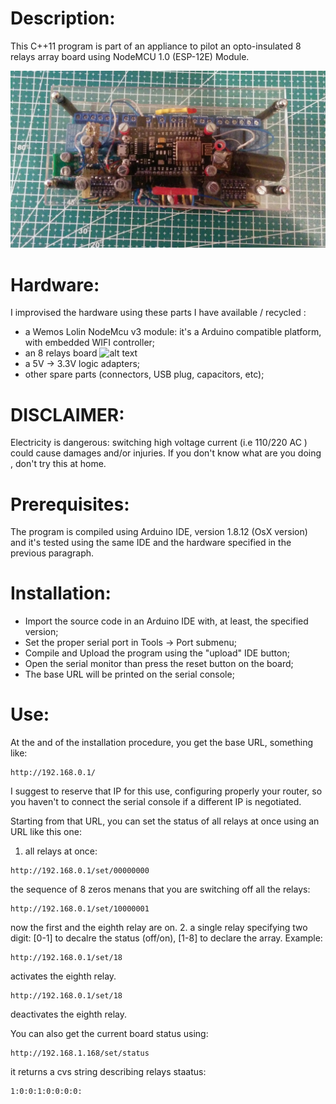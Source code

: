 Description:
============

This C++11 program is part of an appliance to pilot an opto-insulated 8 relays array board using NodeMCU 1.0 (ESP-12E) Module. 

![alt text](./screenshoots/appliance.jpg "appliance")

Hardware:
=========


I improvised the hardware using these parts I have available / recycled :

- a Wemos Lolin NodeMcu v3 module: it's a Arduino compatible platform, with embedded WIFI controller;
- an 8 relays board
![alt text](./screenshoots/rwlays.jpg "8-relay board")
- a 5V -> 3.3V logic adapters;
- other spare parts (connectors, USB plug, capacitors, etc);

DISCLAIMER:
===========

Electricity is dangerous: switching high voltage current (i.e 110/220 AC ) could cause damages and/or injuries. If you don't know what are you doing , don't try this at home.

Prerequisites:
==============

The program is compiled using Arduino IDE, version 1.8.12 (OsX version) and it's tested using the same IDE and the hardware specified in the previous paragraph. 

Installation:
=============

- Import the source code in an Arduino IDE with, at least, the specified version;
- Set the proper serial port in Tools -> Port submenu;
- Compile and Upload the program using the "upload" IDE button;
- Open the serial monitor than press the reset button on the board;
- The base URL will be printed on the serial console;

Use:
====

At the and of the installation procedure, you get the base URL, something like:

 ```shell
 http://192.168.0.1/
 ```
I suggest to reserve that IP for this use, configuring properly your router, so you haven't to connect the serial console if a different IP is negotiated.

Starting from that URL, you can set the status of all relays at once using an URL like this one:
 1. all relays at once:<BR>
 ```shell
 http://192.168.0.1/set/00000000
 ```
the sequence of 8 zeros menans that you are switching off all the relays:
 ```shell
 http://192.168.0.1/set/10000001
 ```
now the first and the eighth relay are on.
 2. a single relay specifying two digit: [0-1]  to decalre the status (off/on), [1-8] to declare the array. Example:<BR>
 ```shell
 http://192.168.0.1/set/18
 ```
 activates  the eighth relay. 

 ```shell
 http://192.168.0.1/set/18
 ```
 deactivates the eighth relay.

You can also get the current board status using:

 ```shell
 http://192.168.1.168/set/status
 ```
it returns a cvs string describing relays staatus:

 ```shell
1:0:0:1:0:0:0:0:
 ```

